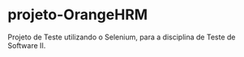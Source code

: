 # projeto-OrangeHRM
Projeto de Teste utilizando o Selenium, para a disciplina de Teste de Software II.
